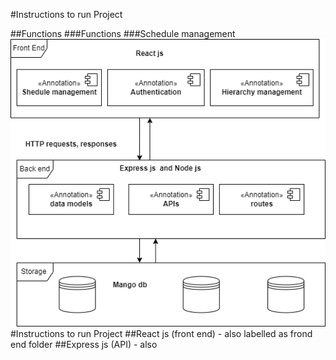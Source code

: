 #Instructions to run Project

##Functions
###Functions
###Schedule management
![ARCHITECTURE!](architecture.png)
#Instructions to run Project
##React js (front end) - also labelled as frond end folder
##Express js (API) - also 

